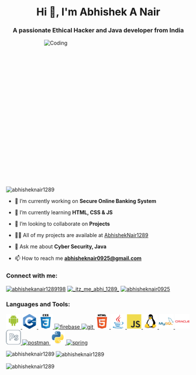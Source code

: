 <h1 align="center">Hi 👋, I'm Abhishek A Nair</h1>
<h3 align="center">A passionate Ethical Hacker and Java developer from India</h3>

<img align="right" alt="Coding" width="400" height="400"
        src="![Uploading IMG_4439.JPG…]()
">
        
<p align="left"> <img src="https://komarev.com/ghpvc/?username=abhisheknair1289&label=Profile%20views&color=0e75b6&style=flat" alt="abhisheknair1289" /> </p>

- 🔭 I’m currently working on **Secure Online Banking System**

- 🌱 I’m currently learning **HTML, CSS & JS**

- 👯 I’m looking to collaborate on **Projects**

- 👨‍💻 All of my projects are available at [AbhishekNair1289](https://github.com/AbhishekNair1289?tab=repositories)

- 💬 Ask me about **Cyber Security, Java**

- 📫 How to reach me **abhisheknair0925@gmail.com**

<h3 align="left">Connect with me:</h3>
<p align="left">
<a href="https://linkedin.com/in/abhishekanair1289198" target="blank"><img align="center" src="https://raw.githubusercontent.com/rahuldkjain/github-profile-readme-generator/master/src/images/icons/Social/linked-in-alt.svg" alt="abhishekanair1289198" height="30" width="40" /></a>
<a href="https://instagram.com/_itz_me_abhi_1289_" target="blank"><img align="center" src="https://raw.githubusercontent.com/rahuldkjain/github-profile-readme-generator/master/src/images/icons/Social/instagram.svg" alt="_itz_me_abhi_1289_" height="30" width="40" /></a>
<a href="https://www.hackerrank.com/abhisheknair0925" target="blank"><img align="center" src="https://raw.githubusercontent.com/rahuldkjain/github-profile-readme-generator/master/src/images/icons/Social/hackerrank.svg" alt="abhisheknair0925" height="30" width="40" /></a>
</p>

<h3 align="left">Languages and Tools:</h3>
<p align="left"> <a href="https://developer.android.com" target="_blank" rel="noreferrer"> <img src="https://raw.githubusercontent.com/devicons/devicon/master/icons/android/android-original-wordmark.svg" alt="android" width="40" height="40"/> </a> <a href="https://www.w3schools.com/cpp/" target="_blank" rel="noreferrer"> <img src="https://raw.githubusercontent.com/devicons/devicon/master/icons/cplusplus/cplusplus-original.svg" alt="cplusplus" width="40" height="40"/> </a> <a href="https://www.w3schools.com/css/" target="_blank" rel="noreferrer"> <img src="https://raw.githubusercontent.com/devicons/devicon/master/icons/css3/css3-original-wordmark.svg" alt="css3" width="40" height="40"/> </a> <a href="https://firebase.google.com/" target="_blank" rel="noreferrer"> <img src="https://www.vectorlogo.zone/logos/firebase/firebase-icon.svg" alt="firebase" width="40" height="40"/> </a> <a href="https://git-scm.com/" target="_blank" rel="noreferrer"> <img src="https://www.vectorlogo.zone/logos/git-scm/git-scm-icon.svg" alt="git" width="40" height="40"/> </a> <a href="https://www.w3.org/html/" target="_blank" rel="noreferrer"> <img src="https://raw.githubusercontent.com/devicons/devicon/master/icons/html5/html5-original-wordmark.svg" alt="html5" width="40" height="40"/> </a> <a href="https://www.java.com" target="_blank" rel="noreferrer"> <img src="https://raw.githubusercontent.com/devicons/devicon/master/icons/java/java-original.svg" alt="java" width="40" height="40"/> </a> <a href="https://developer.mozilla.org/en-US/docs/Web/JavaScript" target="_blank" rel="noreferrer"> <img src="https://raw.githubusercontent.com/devicons/devicon/master/icons/javascript/javascript-original.svg" alt="javascript" width="40" height="40"/> </a> <a href="https://www.linux.org/" target="_blank" rel="noreferrer"> <img src="https://raw.githubusercontent.com/devicons/devicon/master/icons/linux/linux-original.svg" alt="linux" width="40" height="40"/> </a> <a href="https://www.mysql.com/" target="_blank" rel="noreferrer"> <img src="https://raw.githubusercontent.com/devicons/devicon/master/icons/mysql/mysql-original-wordmark.svg" alt="mysql" width="40" height="40"/> </a> <a href="https://www.oracle.com/" target="_blank" rel="noreferrer"> <img src="https://raw.githubusercontent.com/devicons/devicon/master/icons/oracle/oracle-original.svg" alt="oracle" width="40" height="40"/> </a> <a href="https://www.photoshop.com/en" target="_blank" rel="noreferrer"> <img src="https://raw.githubusercontent.com/devicons/devicon/master/icons/photoshop/photoshop-line.svg" alt="photoshop" width="40" height="40"/> </a> <a href="https://postman.com" target="_blank" rel="noreferrer"> <img src="https://www.vectorlogo.zone/logos/getpostman/getpostman-icon.svg" alt="postman" width="40" height="40"/> </a> <a href="https://www.python.org" target="_blank" rel="noreferrer"> <img src="https://raw.githubusercontent.com/devicons/devicon/master/icons/python/python-original.svg" alt="python" width="40" height="40"/> </a> <a href="https://spring.io/" target="_blank" rel="noreferrer"> <img src="https://www.vectorlogo.zone/logos/springio/springio-icon.svg" alt="spring" width="40" height="40"/> </a> </p>

<p><img align="left" src="https://github-readme-stats.vercel.app/api/top-langs?username=abhisheknair1289&show_icons=true&locale=en&layout=compact" alt="abhisheknair1289" /></p>

<p>&nbsp;<img align="center" src="https://github-readme-stats.vercel.app/api?username=abhisheknair1289&show_icons=true&locale=en" alt="abhisheknair1289" /></p>

<p><img align="center" src="https://github-readme-streak-stats.herokuapp.com/?user=abhisheknair1289&" alt="abhisheknair1289" /></p>
